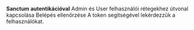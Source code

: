 **Sanctum autentikációval**
Admin és User felhasználói rétegekhez útvonal kapcsolása
Belépés ellenőrzése
A token segítségével lekérdezzük a felhasználókat.
